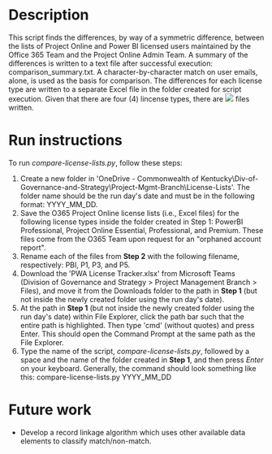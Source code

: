 # Description
This script finds the differences, by way of a symmetric difference, between the lists of Project Online and Power BI licensed users maintained by the Office 365 Team and the Project Online Admin Team. A summary of the differences is written to a text file after successful execution: comparison_summary.txt. A character-by-character match on user emails, alone, is used as the basis for comparison. The differences for each license type are written to a separate Excel file in the folder created for script execution. Given that there are four (4) lincense types, there are <img src="https://render.githubusercontent.com/render/math?math=4 \times 1 = 4"> files written.

# Run instructions
To run *compare-license-lists.py*, follow these steps:
1. Create a new folder in 'OneDrive - Commonwealth of Kentucky\Div-of-Governance-and-Strategy\Project-Mgmt-Branch\License-Lists\'. The folder name should be the run day's date and must be in the following format: YYYY_MM_DD.
2. Save the O365 Project Online license lists (i.e., Excel files) for the following license types inside the folder created in Step 1: PowerBI Professional, Project Online Essential, Professional, and Premium. These files come from the O365 Team upon request for an "orphaned account report".
3. Rename each of the files from **Step 2** with the following filename, respectively: PBI, P1, P3, and P5.
4. Download the 'PWA License Tracker.xlsx' from Microsoft Teams (Division of Governance and Strategy > Project Management Branch > Files), and move it from the Downloads folder to the path in **Step 1** (but not inside the newly created folder using the run day's date).
5. At the path in **Step 1** (but not inside the newly created folder using the run day's date) within File Explorer, click the path bar such that the entire path is highlighted. Then type 'cmd' (without quotes) and press Enter. This should open the Command Prompt at the same path as the File Explorer.
6. Type the name of the script, *compare-license-lists.py*, followed by a space and the name of the folder created in **Step 1**, and then press *Enter* on your keyboard. Generally, the command should look something like this: compare-license-lists.py YYYY_MM_DD

# Future work
* Develop a record linkage algorithm which uses other available data elements to classify match/non-match.
